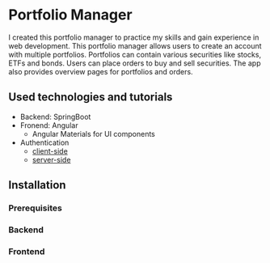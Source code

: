 # Portfolio Manager

I created this portfolio manager to practice my skills and gain experience in web development. This portfolio manager allows users to create an account with multiple portfolios. Portfolios can contain various securities like stocks, ETFs and bonds. Users can place orders to buy and sell securities. The app also provides overview pages for portfolios and orders.

## Used technologies and tutorials

- Backend: SpringBoot
- Fronend: Angular
  - Angular Materials for UI components
- Authentication
  - [client-side](https://www.bezkoder.com/angular-14-spring-boot-jwt-auth/)
  - [server-side](https://www.bezkoder.com/spring-boot-security-login-jwt/)

## Installation

### Prerequisites

### Backend

### Frontend
